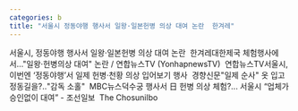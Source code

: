 ```yaml
---
categories: b
title: "서울시 정동야행 행사서 일왕·일본헌병 의상 대여 논란  한겨레"
---
```

서울시, 정동야행 행사서 일왕·일본헌병 의상 대여 논란&nbsp;&nbsp;한겨레대한제국 체험행사에서…"일왕·헌병의상 대여" 논란 / 연합뉴스TV (YonhapnewsTV)&nbsp;&nbsp;연합뉴스TV서울시, 이번엔 ‘정동야행’서 일제 헌병·천황 의상 입어보기 행사&nbsp;&nbsp;경향신문"일제 순사" 옷 입고 정동길을?‥"감독 소홀"&nbsp;&nbsp;MBC뉴스덕수궁 행사서 日 헌병 의상 체험?... 서울시 “업체가 승인없이 대여” - 조선일보&nbsp;&nbsp;The Chosunilbo